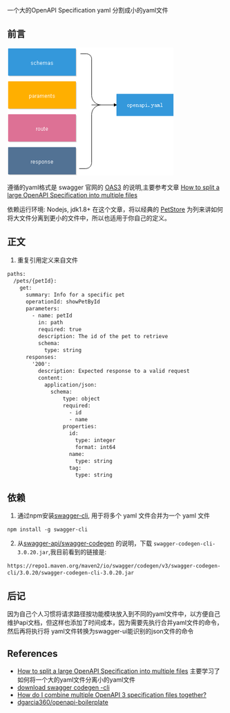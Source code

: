 一个大的OpenAPI Specification yaml 分割成小的yaml文件

## 前言

![](uploads/200705/openapi3.png)

遵循的yaml格式是 swagger 官网的 [OAS3](https://swagger.io/specification/) 的说明,主要参考文章 [How to split a large OpenAPI Specification into multiple files](https://davidgarcia.dev/posts/how-to-split-open-api-spec-into-multiple-files/)

依赖运行环境:  Nodejs, jdk1.8+
在这个文章，将以经典的 [PetStore]() 为列来讲如何将大文件分离到更小的文件中，所以也适用于你自己的定义。

## 正文

1. 重复引用定义来自文件

```
paths:
  /pets/{petId}:
    get:
      summary: Info for a specific pet
      operationId: showPetById
      parameters:
        - name: petId
          in: path
          required: true
          description: The id of the pet to retrieve
          schema:
            type: string
      responses:
        '200':
          description: Expected response to a valid request
          content:
            application/json:
              schema:
                  type: object
                  required:
                    - id
                    - name
                  properties:
                    id:
                      type: integer
                      format: int64
                    name:
                      type: string
                    tag:
                      type: string
```






## 依赖

1. 通过npm安装[swagger-cli](https://www.npmjs.com/package/swagger-cli), 用于将多个 yaml 文件合并为一个 yaml 文件

```
npm install -g swagger-cli
```

2. 从[swagger-api/swagger-codegen](https://github.com/swagger-api/swagger-codegen#prerequisites) 的说明，下载 `swagger-codegen-cli-3.0.20.jar`,我目前看到的链接是:

```
https://repo1.maven.org/maven2/io/swagger/codegen/v3/swagger-codegen-cli/3.0.20/swagger-codegen-cli-3.0.20.jar
```

## 后记

因为自己个人习惯将请求路径按功能模块放入到不同的yaml文件中，以方便自己维护api文档，但这样也添加了时间成本，因为需要先执行合并yaml文件的命令，然后再将执行将 yaml文件转换为swagger-ui能识别的json文件的命令



## References

*  [How to split a large OpenAPI Specification into multiple files](https://davidgarcia.dev/posts/how-to-split-open-api-spec-into-multiple-files/) 主要学习了如何将一个大的yaml文件分离小的yaml文件
* [download swagger codegen -cli](https://github.com/swagger-api/swagger-codegen#prerequisites)
* [How do I combine multiple OpenAPI 3 specification files together?](https://stackoverflow.com/questions/54586137/how-do-i-combine-multiple-openapi-3-specification-files-together/54593633#54593633)
* [dgarcia360/openapi-boilerplate](https://github.com/dgarcia360/openapi-boilerplate)